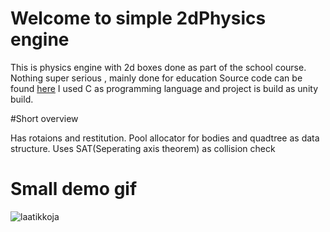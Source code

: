 # Welcome to simple 2dPhysics engine


This is physics engine with 2d boxes done as part of the school course. Nothing super serious , mainly done for education
Source code can be found [here](https://github.com/Pendergaster/2dPhysics/tree/master/vsproject/3dTesting)
I used C as programming language and project is build as unity build.

#Short overview

Has rotaions and restitution. Pool allocator for bodies and quadtree as data structure.
Uses SAT(Seperating axis theorem) as collision check


# **Small demo gif**

![laatikkoja](laatikkoVid.gif)